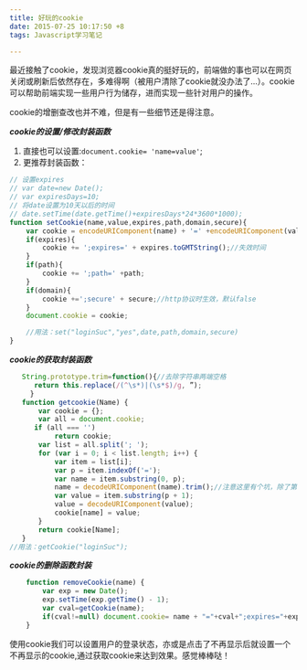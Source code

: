 ```yaml
---
title: 好玩的cookie
date: 2015-07-25 10:17:50 +8
tags: Javascript学习笔记

---
```

最近接触了cookie，发现浏览器cookie真的挺好玩的，前端做的事也可以在网页关闭或刷新后依然存在，多难得啊（被用户清除了cookie就没办法了...）。cookie可以帮助前端实现一些用户行为储存，进而实现一些针对用户的操作。
<!--more-->
cookie的增删查改也并不难，但是有一些细节还是得注意。

***cookie的设置/修改封装函数***

1. 直接也可以设置:`document.cookie= 'name=value'`;
2. 更推荐封装函数：
```javascript
// 设置expires
// var date=new Date(); 
// var expiresDays=10; 
// 将date设置为10天以后的时间 
// date.setTime(date.getTime()+expiresDays*24*3600*1000); 
function setCookie(name,value,expires,path,domain,secure){
    var cookie = encodeURIComponent(name) + '=' +encodeURIComponent(value);
    if(expires){
        cookie += ';expires=' + expires.toGMTString();//失效时间
    }
    if(path){
        cookie += ';path=' +path;
    }
    if(domain){
        cookie +=';secure' + secure;//http协议时生效，默认false
    }
    document.cookie = cookie;

    //用法：set("loginSuc","yes",date,path,domain,secure)
}
```

***cookie的获取封装函数***

```javascript
   String.prototype.trim=function(){//去除字符串两端空格
      return this.replace(/(^\s*)|(\s*$)/g, ”); 
     }
   function getcookie(Name) {
       var cookie = {};
       var all = document.cookie;
      if (all === '')
           return cookie;
       var list = all.split('; ');
       for (var i = 0; i < list.length; i++) {
           var item = list[i];
           var p = item.indexOf('=');
           var name = item.substring(0, p);
           name = decodeURIComponent(name).trim();//注意这里有个坑，除了第一个name，后面的name前面都有一个空格，所以要处理掉前面的空格才行；
           var value = item.substring(p + 1);
           value = decodeURIComponent(value);
           cookie[name] = value;
       }
       return cookie[Name];
   }
//用法：getCookie("loginSuc");
```
***cookie的删除函数封装***
```javascript
    function removeCookie(name) { 
        var exp = new Date(); 
        exp.setTime(exp.getTime() - 1); 
        var cval=getCookie(name); 
        if(cval!=null) document.cookie= name + "="+cval+";expires="+exp.toGMTString(); 
    } 
```

使用cookie我们可以设置用户的登录状态，亦或是点击了不再显示后就设置一个不再显示的cookie,通过获取cookie来达到效果。感觉棒棒哒！